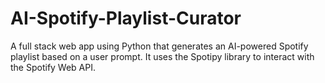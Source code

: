 # AI-Spotify-Playlist-Curator
A full stack web app using Python that generates an AI-powered Spotify playlist based on a user prompt. It uses the Spotipy library to interact with the Spotify Web API.
